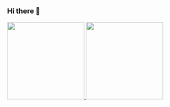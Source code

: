 ### Hi there 👋


<div>
<a href="https://github.com/joaoh224488">
<img height="180em" src="https://github-readme-stats.vercel.app/api/top-langs/?username=joaoh224488&layout=compact&langs_count=7&theme=dracula"/>
<img height="180em" src="https://github-readme-stats.vercel.app/api?username=joaoh224488&show_icons=true&theme=dracula&include_all_commits=true&count_private=true"/>
</div>
<!--
**joaoh224488/joaoh224488** is a ✨ _special_ ✨ repository because its `README.md` (this file) appears on your GitHub profile.

Here are some ideas to get you started:

- 🔭 I’m currently working on ...
- 🌱 I’m currently learning ...
- 👯 I’m looking to collaborate on ...
- 🤔 I’m looking for help with ...
- 💬 Ask me about ...
- 📫 How to reach me: ...
- 😄 Pronouns: ...
- ⚡ Fun fact: ...
-->
